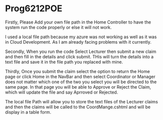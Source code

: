 # Prog6212POE

Firstly,
Please Add your own file path in the Home Controller to have the system run the code properly or else it will not work.

I used a local file path because my azure was not working as well as it was in Cloud Development. As I am already facing problems with it currently. 

Secondly,
When you run the code Select Lecturer then submit a new claim and then fill in the details and click submit. THis will turn the details into a text file and save it in the file path you replaced with mine. 

Thirdly,
Once you submit the claim select the option to return the Home page or click Home in the NavBar and then select Coordinator or Manager does not matter which one of the two you select you will be directed to the same page. In that page you will be able to Approve or Reject the Claim, which will update the file and say Aprroved or Rejected.

The local file Path will allow you to store the text files of the Lecturer claims and then the claims will be called to the CoordMange.cshtml and will be display in a table form.

